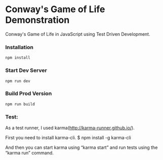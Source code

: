 # Conway's Game of Life Demonstration

Conway's Game of Life in JavaScript using Test Driven Development.


### Installation

```
npm install
```

### Start Dev Server

```
npm run dev
```

### Build Prod Version

```
npm run build
```

### Test:


As a test runner, I used karma(http://karma-runner.github.io/).

First you need to install karma-cli.
$ npm install -g karma-cli

And then you can start karma using “karma start” and run tests using the “karma run” command.